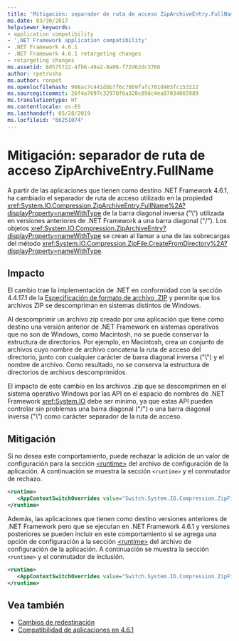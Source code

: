```yaml
---
title: 'Mitigación: separador de ruta de acceso ZipArchiveEntry.FullName'
ms.date: 03/30/2017
helpviewer_keywords:
- application compatibility
- ',NET Framework application compatibility'
- .NET Framework 4.6.1
- .NET Framework 4.6.1 retargeting changes
- retargeting changes
ms.assetid: 8d575722-4fb6-49a2-8a06-f72d62dc3766
author: rpetrusha
ms.author: ronpet
ms.openlocfilehash: 908ac7c441dbb7f6c70b9fafc701d403fc153222
ms.sourcegitcommit: 26f4a7697c32978f6a328c89dc4ea87034065989
ms.translationtype: HT
ms.contentlocale: es-ES
ms.lasthandoff: 05/28/2019
ms.locfileid: "66251074"
---
```

# <a name="mitigation-ziparchiveentryfullname-path-separator"></a>Mitigación: separador de ruta de acceso ZipArchiveEntry.FullName
A partir de las aplicaciones que tienen como destino .NET Framework 4.6.1, ha cambiado el separador de ruta de acceso utilizado en la propiedad <xref:System.IO.Compression.ZipArchiveEntry.FullName%2A?displayProperty=nameWithType> de la barra diagonal inversa ("\\") utilizada en versiones anteriores de .NET Framework a una barra diagonal ("/").   Los objetos <xref:System.IO.Compression.ZipArchiveEntry?displayProperty=nameWithType> se crean al llamar a una de las sobrecargas del método <xref:System.IO.Compression.ZipFile.CreateFromDirectory%2A?displayProperty=nameWithType>.  
  
## <a name="impact"></a>Impacto  
 El cambio trae la implementación de .NET en conformidad con la sección 4.4.17.1 de la [Especificación de formato de archivo .ZIP](https://pkware.cachefly.net/webdocs/casestudies/APPNOTE.TXT) y permite que los archivos ZIP se descompriman en sistemas distintos de Windows.  
  
 Al descomprimir un archivo zip creado por una aplicación que tiene como destino una versión anterior de .NET Framework en sistemas operativos que no son de Windows, como Macintosh, no se puede conservar la estructura de directorios. Por ejemplo, en Macintosh, crea un conjunto de archivos cuyo nombre de archivo concatena la ruta de acceso del directorio, junto con cualquier carácter de barra diagonal inversa ("\\") y el nombre de archivo. Como resultado, no se conserva la estructura de directorios de archivos descomprimidos.  
  
 El impacto de este cambio en los archivos .zip que se descomprimen en el sistema operativo Windows por las API en el espacio de nombres de .NET Framework <xref:System.IO> debe ser mínimo, ya que estas API pueden controlar sin problemas una barra diagonal ("/") o una barra diagonal inversa ("\\") como carácter separador de la ruta de acceso.  
  
## <a name="mitigation"></a>Mitigación  
 Si no desea este comportamiento, puede rechazar la adición de un valor de configuración para la sección [ \<runtime>](../../../docs/framework/configure-apps/file-schema/runtime/runtime-element.md) del archivo de configuración de la aplicación. A continuación se muestra la sección `<runtime>` y el conmutador de rechazo.  
  
```xml  
<runtime>  
   <AppContextSwitchOverrides value="Switch.System.IO.Compression.ZipFile.UseBackslash=true" />  
</runtime>  
```  
  
 Además, las aplicaciones que tienen como destino versiones anteriores de .NET Framework pero que se ejecutan en .NET Framework 4.6.1 y versiones posteriores se pueden incluir en este comportamiento si se agrega una opción de configuración a la sección [\<runtime>](../../../docs/framework/configure-apps/file-schema/runtime/runtime-element.md) del archivo de configuración de la aplicación. A continuación se muestra la sección `<runtime>` y el conmutador de inclusión.  
  
```xml  
<runtime>  
   <AppContextSwitchOverrides value="Switch.System.IO.Compression.ZipFile.UseBackslash=false" />  
</runtime>  
```  
  
## <a name="see-also"></a>Vea también

- [Cambios de redestinación](../../../docs/framework/migration-guide/retargeting-changes-in-the-net-framework-4-6-1.md)
- [Compatibilidad de aplicaciones en 4.6.1](../../../docs/framework/migration-guide/application-compatibility-in-the-net-framework-4-6-1.md)
